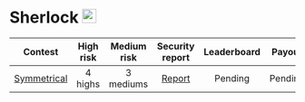 # Sherlock  <img src="https://audits.sherlock.xyz/_next/static/media/sherlock_logo.dc2b3290.svg" width=25 height=25>
| Contest| High risk | Medium risk | Security report | Leaderboard | Payout |
|:--:|:--:|:--:|:--:|:--:|:--:|
| [Symmetrical](https://audits.sherlock.xyz/contests/85)| 4 highs | 3 mediums | [Report](https://github.com/SilentYuki/Portfolio/blob/main/Security%20Reports/sherlock/symmetrical.md) | Pending | Pending |
